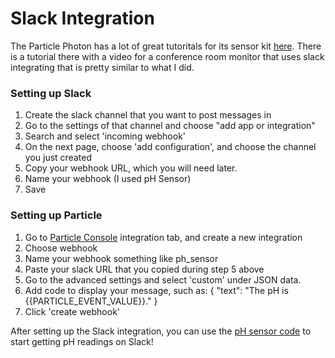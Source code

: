 # Slack Integration

The Particle Photon has a lot of great tutoritals for its sensor kit [here](https://docs.particle.io/tutorials/hardware-projects/maker-kit). There is a tutorial there with a video for a conference room monitor that uses slack integrating that is pretty similar to what I did. 

### Setting up Slack
1. Create the slack channel that you want to post messages in
2. Go to the settings of that channel and choose "add app or integration"
3. Search and select 'incoming webhook'
4. On the next page, choose 'add configuration', and choose the channel you just created
5. Copy your webhook URL, which you will need later. 
6. Name your webhook (I used pH Sensor)
7. Save

### Setting up Particle
1. Go to [Particle Console](http://console.particle.io/) integration tab, and create a new integration
2. Choose webhook
3. Name your webhook something like ph_sensor
4. Paste your slack URL that you copied during step 5 above
5. Go to the advanced settings and select 'custom' under JSON data.
6. Add code to display your message, such as: 
{
    "text": "The pH is {{PARTICLE_EVENT_VALUE}}."
}
7. Click 'create webhook'

After setting up the Slack integration, you can use the [pH sensor code](https://github.com/malikmayank/hydroponic/blob/master/water-ph.ino) to start getting pH readings on Slack!

